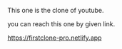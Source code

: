 This one is the clone of youtube.

you can reach this one by given link.

https://firstclone-pro.netlify.app
